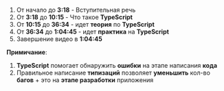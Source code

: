 1) От начало    до    **3:18**    - Вступительная речь
2) От **3:18**  до    **10:15**   - Что такое **TypeScript**
3) От **10:15** до    **36:34**   - идет **теория** по **TypeScript**
4) От **36:34** до    **1:04:45** - идет **практика** на **TypeScript**
5) Завершение видео в **1:04:45**






**Примичание**: 
1) **TypeScript** помогает обнаружить **ошибки** на этапе написания **кода**
2) Правильное написание **типизаций** позволяет **уменьшить** кол-во **багов** + это на **этапе разработки** приложения